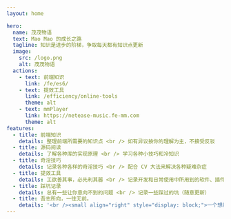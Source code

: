 ```yaml
---
layout: home

hero:
  name: 茂茂物语
  text: Mao Mao 的成长之路
  tagline: 知识是进步的阶梯，争取每天都有知识点更新
  image:
    src: /logo.png
    alt: 茂茂物语
  actions:
    - text: 前端知识
      link: /fe/es6/
    - text: 提效工具
      link: /efficiency/online-tools
      theme: alt
    - text: mmPlayer
      link: https://netease-music.fe-mm.com
      theme: alt
features:
  - title: 前端知识
    details: 整理前端所需要的知识点 <br /> 如有异议按你的理解为主，不接受反驳
  - title: 源码阅读
    details: 了解各种库的实现原理 <br /> 学习各种小技巧和冷知识
  - title: 奇淫技巧
    details: 记录各种各样的奇淫技巧 <br /> 配合 CV 大法来解决各种疑难杂症
  - title: 提效工具
    details: 工欲善其事，必先利其器 <br /> 记录开发和日常使用中所用到的软件、插件、扩展等
  - title: 踩坑记录
    details: 总有一些让你意向不到的问题 <br /> 记录一些踩过的坑（随意更新）
  - title: 吾志所向，一往无前。
    details: '<br /><small align="right" style="display: block;">一个想躺平的小开发</small>'
---
```

